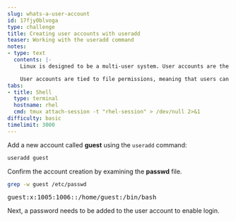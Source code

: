 ```yaml
---
slug: whats-a-user-account
id: 17fjy0blvoga
type: challenge
title: Creating user accounts with useradd
teaser: Working with the useradd command
notes:
- type: text
  contents: |-
    Linux is designed to be a multi-user system. User accounts are the segmentation method that keeps each individual from getting in each other's way.

    User accounts are tied to file permissions, meaning that users can control who has the ability to modify various files on the system. These user accounts also provide traceability if there is a file or process that is hogging system resources.
tabs:
- title: Shell
  type: terminal
  hostname: rhel
  cmd: tmux attach-session -t "rhel-session" > /dev/null 2>&1
difficulty: basic
timelimit: 3000
---
```


Add a new account called __guest__ using the `useradd` command:

```bash
useradd guest
```

Confirm the account creation by examining the __passwd__ file.

```bash
grep -w guest /etc/passwd
```

<pre class=file>
guest:x:1005:1006::/home/guest:/bin/bash
</pre>

Next, a password needs to be added to the user account to enable login.
